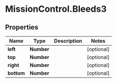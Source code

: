 # MissionControl.Bleeds3

## Properties
Name | Type | Description | Notes
------------ | ------------- | ------------- | -------------
**left** | **Number** |  | [optional] 
**top** | **Number** |  | [optional] 
**right** | **Number** |  | [optional] 
**bottom** | **Number** |  | [optional] 
